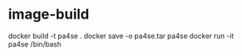 # image-build

docker build -t pa4se .
docker save -o pa4se.tar pa4se
docker run -it pa4se /bin/bash
